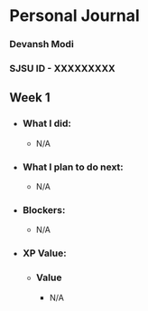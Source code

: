 # Personal Journal

### Devansh Modi
### SJSU ID - XXXXXXXXX


## Week 1

- ### What I did: 
    - N/A

- ### What I plan to do next: 
    - N/A

- ### Blockers: 
    - N/A

- ### XP Value:
    - ### Value 
        - N/A
